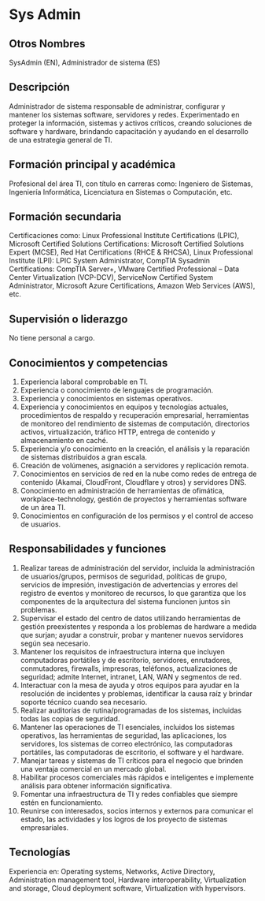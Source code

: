 # Sys Admin

## Otros Nombres

SysAdmin (EN), Administrador de sistema (ES)

## Descripción

Administrador de sistema responsable de administrar, configurar y mantener los sistemas software, servidores y redes. Experimentado en proteger la información, sistemas y activos críticos, creando soluciones de software y hardware, brindando capacitación y ayudando en el desarrollo de una estrategia general de TI. 

## Formación principal y académica

Profesional del área TI, con título en carreras como: Ingeniero de Sistemas, Ingeniería Informática, Licenciatura en Sistemas o Computación, etc.

## Formación secundaria

Certificaciones como: Linux Professional Institute Certifications (LPIC), Microsoft Certified Solutions Certifications: Microsoft Certified Solutions Expert (MCSE), Red Hat Certifications (RHCE & RHCSA), Linux Professional Institute (LPI): LPIC System Administrator, CompTIA Sysadmin Certifications: CompTIA Server+, VMware Certified Professional – Data Center Virtualization (VCP-DCV), ServiceNow Certified System Administrator, Microsoft Azure Certifications, Amazon Web Services (AWS), etc.

## Supervisión o liderazgo

No tiene personal a cargo.

## Conocimientos y competencias

1.	Experiencia laboral comprobable en TI.
2.	Experiencia o conocimiento de lenguajes de programación.
3.	Experiencia y conocimientos en sistemas operativos.
4.	Experiencia y conocimientos en equipos y tecnologías actuales, procedimientos de respaldo y recuperación empresarial, herramientas de monitoreo del rendimiento de sistemas de computación, directorios activos, virtualización, tráfico HTTP, entrega de contenido y almacenamiento en caché.
5.	Experiencia y/o conocimiento en la creación, el análisis y la reparación de sistemas distribuidos a gran escala.
6.	Creación de volúmenes, asignación a servidores y replicación remota.
7.	Conocimientos en servicios de red en la nube como redes de entrega de contenido (Akamai, CloudFront, Cloudflare y otros) y servidores DNS.
8.	Conocimiento en administración de herramientas de ofimática, workplace-technology, gestión de proyectos y herramientas software de un área TI.
9. Conocimientos en configuración de los permisos y el control de acceso de usuarios.


## Responsabilidades y funciones

1.	Realizar tareas de administración del servidor, incluida la administración de usuarios/grupos, permisos de seguridad, políticas de grupo, servicios de impresión, investigación de advertencias y errores del registro de eventos y monitoreo de recursos, lo que garantiza que los componentes de la arquitectura del sistema funcionen juntos sin problemas.
2.	Supervisar el estado del centro de datos utilizando herramientas de gestión preexistentes y responda a los problemas de hardware a medida que surjan; ayudar a construir, probar y mantener nuevos servidores según sea necesario.
3.	Mantener los requisitos de infraestructura interna que incluyen computadoras portátiles y de escritorio, servidores, enrutadores, conmutadores, firewalls, impresoras, teléfonos, actualizaciones de seguridad; admite Internet, intranet, LAN, WAN y segmentos de red.
4.	Interactuar con la mesa de ayuda y otros equipos para ayudar en la resolución de incidentes y problemas, identificar la causa raíz y brindar soporte técnico cuando sea necesario.
5.	Realizar auditorías de rutina/programadas de los sistemas, incluidas todas las copias de seguridad.
6.	Mantener las operaciones de TI esenciales, incluidos los sistemas operativos, las herramientas de seguridad, las aplicaciones, los servidores, los sistemas de correo electrónico, las computadoras portátiles, las computadoras de escritorio, el software y el hardware.
7.	Manejar tareas y sistemas de TI críticos para el negocio que brinden una ventaja comercial en un mercado global.
8.	Habilitar procesos comerciales más rápidos e inteligentes e implemente análisis para obtener información significativa.
9.	Fomentar una infraestructura de TI y redes confiables que siempre estén en funcionamiento.
10.	Reunirse con interesados, socios internos y externos para comunicar el estado, las actividades y los logros de los proyecto de sistemas empresariales.


## Tecnologías

Experiencia en: Operating systems, Networks, Active Directory, Administration management tool, Hardware interoperability, Virtualization and storage, Cloud deployment software, Virtualization with hypervisors.
